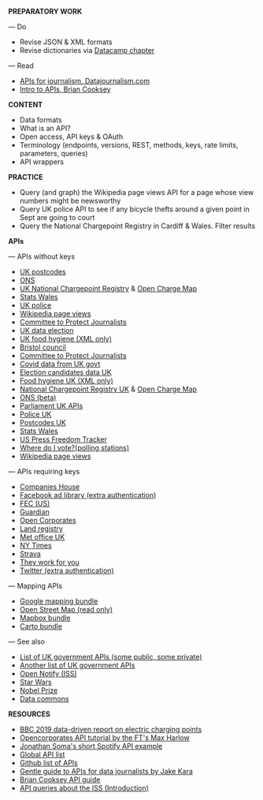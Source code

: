 **PREPARATORY WORK**

— Do
- Revise JSON & XML formats
- Revise dictionaries via [Datacamp chapter](https://campus.datacamp.com/courses/data-types-for-data-science-in-python/dictionaries-the-root-of-python?ex=1)

— Read
- [APIs for journalism, Datajournalism.com](https://datajournalism.com/read/newsletters/apis-for-journalism)
- [Intro to APIs, Brian Cooksey](https://zapier.com/learn/apis/chapter-1-introduction-to-apis/)

**CONTENT**

- Data formats
- What is an API?
- Open access, API keys & OAuth
- Terminology (endpoints, versions, REST, methods, keys, rate limits, parameters, queries)
- API wrappers

**PRACTICE**

- Query (and graph) the Wikipedia page views API for a page whose view numbers might be newsworthy
- Query UK police API to see if any bicycle thefts around a given point in Sept are going to court
- Query the National Chargepoint Registry in Cardiff & Wales. Filter results

**APIs**

— APIs without keys
- [UK postcodes](https://postcodes.io/)
- [ONS](https://developer.ons.gov.uk/)
- [UK National Chargepoint Registry](https://chargepoints.dft.gov.uk/api/help) & [Open Charge Map](https://openchargemap.org/site/develop/api)
- [Stats Wales](https://statswales.gov.wales/Help/Catalogue#APIEndpointsExplained)
- [UK police](https://data.police.uk/docs/)
- [Wikipedia page views](https://wikimedia.org/api/rest_v1/#/)
- [Committee to Protect Journalists](https://cpj.org/data-api/)
- [UK data election](https://candidates.democracyclub.org.uk/api/docs/next/)
- [UK food hygiene (XML only)](https://www.food.gov.uk/uk-food-hygiene-rating-data-api)
- [Bristol council](https://opendata.bristol.gov.uk/api/v1/console/)
- [Committee to Protect Journalists](https://cpj.org/data-api/)
- [Covid data from UK govt](https://coronavirus.data.gov.uk/details/developers-guide)
- [Election candidates data UK](https://candidates.democracyclub.org.uk/api/docs/next/)
- [Food hygiene UK (XML only)](https://www.food.gov.uk/uk-food-hygiene-rating-data-api)
- [National Chargepoint Registry UK](https://chargepoints.dft.gov.uk/api/help) & [Open Charge Map](https://openchargemap.org/site/develop/api)
- [ONS (beta)](https://developer.ons.gov.uk/)
- [Parliament UK APIs](https://developer.parliament.uk/)
- [Police UK](https://data.police.uk/docs/)
- [Postcodes UK](https://postcodes.io/)
- [Stats Wales](https://statswales.gov.wales/Help/Catalogue#APIEndpointsExplained)
- [US Press Freedom Tracker](https://pressfreedomtracker.us/data/)
- [Where do I vote?(polling stations)](https://wheredoivote.co.uk/api/#)
- [Wikipedia page views](https://wikimedia.org/api/rest_v1/#/)

— APIs requiring keys
- [Companies House](https://developer.company-information.service.gov.uk/api/docs/)
- [Facebook ad library (extra authentication)](https://www.facebook.com/ads/library/api)
- [FEC (US)](https://api.open.fec.gov/developers/#/candidate/get_candidates_)
- [Guardian](https://open-platform.theguardian.com/access/)
- [Open Corporates](https://api.opencorporates.com/)
- [Land registry](https://use-land-property-data.service.gov.uk/api-information)
- [Met office UK](https://www.metoffice.gov.uk/services/data/datapoint)
- [NY Times](https://developer.nytimes.com/apis)
- [Strava](https://developers.strava.com/)
- [They work for you](https://www.theyworkforyou.com/api/)
- [Twitter (extra authentication)](https://developer.twitter.com/en/docs/twitter-api)

— Mapping APIs
- [Google mapping bundle](https://developers.google.com/maps/documentation)
- [Open Street Map (read only)](https://wiki.openstreetmap.org/wiki/Overpass_API)
- [Mapbox bundle](https://docs.mapbox.com/api/)
- [Carto bundle](https://carto.com/developers/)

— See also
- [List of UK government APIs (some public, some private)](https://www.api.gov.uk/index/#index)
- [Another list of UK government APIs](https://medium.com/@mcraddock/gov-uk-apis-92a0bcb8a23d)
- [Open Notify (ISS)](http://open-notify.org/Open-Notify-API/)
- [Star Wars](https://swapi.dev/)
- [Nobel Prize](https://www.nobelprize.org/about/developer-zone-2/)
- [Data commons](https://docs.datacommons.org/api/)

**RESOURCES**

- [BBC 2019 data-driven report on electric charging points](https://github.com/BBC-Data-Unit/electric-car-charging-points)
- [Opencorporates API tutorial by the FT's Max Harlow](https://github.com/maxharlow/tutorials/tree/master/fetch-and-enrich-data-with-apis)
- [Jonathan Soma's short Spotify API example](http://jonathansoma.com/lede/foundations/classes/04/class/)
- [Global API list](https://www.programmableweb.com/apis/directory)
- [Github list of APIs](https://github.com/public-apis/public-apis)
- [Gentle guide to APIs for data journalists by Jake Kara](https://medium.com/trendct-data/a-gentle-guide-to-apis-for-data-journalists-2a6b0e6fcc1a)
- [Brian Cooksey API guide](https://zapier.com/learn/apis/)
- [API queries about the ISS (Introduction)](https://www.dataquest.io/blog/python-api-tutorial/)
